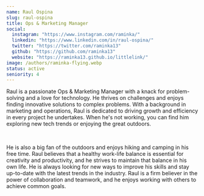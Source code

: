 ```yaml
---
name: Raul Ospina
slug: raul-ospina
title: Ops & Marketing Manager
social:
  instagram: "https://www.instagram.com/raminka/"
  linkedin: "https://www.linkedin.com/in/raul-ospina/"
  twitter: "https://twitter.com/raminka13"
  github: "https://github.com/raminka13"
  website: "https://raminka13.github.io/littlelink/"
image: /authors/raminka-flying.webp
status: active
seniority: 4
---
```


Raul is a passionate Ops & Marketing Manager with a knack for problem-solving and a love for technology. He thrives on challenges and enjoys finding innovative solutions to complex problems. With a background in marketing and operations, Raul is dedicated to driving growth and efficiency in every project he undertakes. When he's not working, you can find him exploring new tech trends or enjoying the great outdoors.

<br>

He is also a big fan of the outdoors and enjoys hiking and camping in his free time. Raul believes that a healthy work-life balance is essential for creativity and productivity, and he strives to maintain that balance in his own life.
He is always looking for new ways to improve his skills and stay up-to-date with the latest trends in the industry. Raul is a firm believer in the power of collaboration and teamwork, and he enjoys working with others to achieve common goals.
